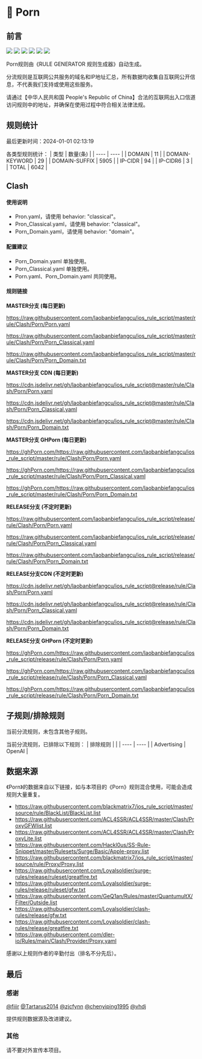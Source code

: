 # 🧸 Porn

## 前言

![](https://shields.io/badge/-移除重复规则-ff69b4) ![](https://shields.io/badge/-DOMAIN与DOMAIN--SUFFIX合并-green) ![](https://shields.io/badge/-DOMAIN--SUFFIX间合并-critical) ![](https://shields.io/badge/-DOMAIN与DOMAIN--KEYWORD合并-9cf) ![](https://shields.io/badge/-DOMAIN--SUFFIX与DOMAIN--KEYWORD合并-blue) ![](https://shields.io/badge/-IP--CIDR(6)合并-blueviolet) 

Porn规则由《RULE GENERATOR 规则生成器》自动生成。

分流规则是互联网公共服务的域名和IP地址汇总，所有数据均收集自互联网公开信息，不代表我们支持或使用这些服务。

请通过【中华人民共和国 People's Republic of China】合法的互联网出入口信道访问规则中的地址，并确保在使用过程中符合相关法律法规。

## 规则统计

最后更新时间：2024-01-01 02:13:19

各类型规则统计：
| 类型 | 数量(条)  | 
| ---- | ----  |
| DOMAIN | 11  | 
| DOMAIN-KEYWORD | 29  | 
| DOMAIN-SUFFIX | 5905  | 
| IP-CIDR | 94  | 
| IP-CIDR6 | 3  | 
| TOTAL | 6042  | 


## Clash 

#### 使用说明
- Pron.yaml，请使用 behavior: "classical"。
- Pron_Classical.yaml，请使用 behavior: "classical"。
- Porn_Domain.yaml，请使用 behavior: "domain"。

#### 配置建议
- Porn_Domain.yaml 单独使用。
- Porn_Classical.yaml 单独使用。
- Porn.yaml、Porn_Domain.yaml 共同使用。

#### 规则链接
**MASTER分支 (每日更新)**

https://raw.githubusercontent.com/laobanbiefangcu/ios_rule_script/master/rule/Clash/Porn/Porn.yaml

https://raw.githubusercontent.com/laobanbiefangcu/ios_rule_script/master/rule/Clash/Porn/Porn_Classical.yaml

https://raw.githubusercontent.com/laobanbiefangcu/ios_rule_script/master/rule/Clash/Porn/Porn_Domain.txt

**MASTER分支 CDN (每日更新)**

https://cdn.jsdelivr.net/gh/laobanbiefangcu/ios_rule_script@master/rule/Clash/Porn/Porn.yaml

https://cdn.jsdelivr.net/gh/laobanbiefangcu/ios_rule_script@master/rule/Clash/Porn/Porn_Classical.yaml

https://cdn.jsdelivr.net/gh/laobanbiefangcu/ios_rule_script@master/rule/Clash/Porn/Porn_Domain.txt

**MASTER分支 GHPorn (每日更新)**

https://ghPorn.com/https://raw.githubusercontent.com/laobanbiefangcu/ios_rule_script/master/rule/Clash/Porn/Porn.yaml

https://ghPorn.com/https://raw.githubusercontent.com/laobanbiefangcu/ios_rule_script/master/rule/Clash/Porn/Porn_Classical.yaml

https://ghPorn.com/https://raw.githubusercontent.com/laobanbiefangcu/ios_rule_script/master/rule/Clash/Porn/Porn_Domain.txt

**RELEASE分支 (不定时更新)**

https://raw.githubusercontent.com/laobanbiefangcu/ios_rule_script/release/rule/Clash/Porn/Porn.yaml

https://raw.githubusercontent.com/laobanbiefangcu/ios_rule_script/release/rule/Clash/Porn/Porn_Classical.yaml

https://raw.githubusercontent.com/laobanbiefangcu/ios_rule_script/release/rule/Clash/Porn/Porn_Domain.txt

**RELEASE分支CDN (不定时更新)**

https://cdn.jsdelivr.net/gh/laobanbiefangcu/ios_rule_script@release/rule/Clash/Porn/Porn.yaml

https://cdn.jsdelivr.net/gh/laobanbiefangcu/ios_rule_script@release/rule/Clash/Porn/Porn_Classical.yaml

https://cdn.jsdelivr.net/gh/laobanbiefangcu/ios_rule_script@release/rule/Clash/Porn/Porn_Domain.txt

**RELEASE分支 GHPorn (不定时更新)**

https://ghPorn.com/https://raw.githubusercontent.com/laobanbiefangcu/ios_rule_script/release/rule/Clash/Porn/Porn.yaml

https://ghPorn.com/https://raw.githubusercontent.com/laobanbiefangcu/ios_rule_script/release/rule/Clash/Porn/Porn_Classical.yaml

https://ghPorn.com/https://raw.githubusercontent.com/laobanbiefangcu/ios_rule_script/release/rule/Clash/Porn/Porn_Domain.txt

## 子规则/排除规则


当前分流规则，未包含其他子规则。

当前分流规则，已排除以下规则：
| 排除规则  |  | 
| ---- | ----  |
| Advertising | OpenAI  | 

## 数据来源

《Porn》的数据来自以下链接，如与本项目的《Porn》规则混合使用，可能会造成规则大量重复。

- https://raw.githubusercontent.com/blackmatrix7/ios_rule_script/master/source/rule/BlackList/BlackList.list
- https://raw.githubusercontent.com/ACL4SSR/ACL4SSR/master/Clash/ProxyGFWlist.list
- https://raw.githubusercontent.com/ACL4SSR/ACL4SSR/master/Clash/ProxyLite.list
- https://raw.githubusercontent.com/Hackl0us/SS-Rule-Snippet/master/Rulesets/Surge/Basic/Apple-proxy.list
- https://raw.githubusercontent.com/blackmatrix7/ios_rule_script/master/source/rule/Proxy/Proxy.list
- https://raw.githubusercontent.com/Loyalsoldier/surge-rules/release/ruleset/greatfire.txt
- https://raw.githubusercontent.com/Loyalsoldier/surge-rules/release/ruleset/gfw.txt
- https://raw.githubusercontent.com/GeQ1an/Rules/master/QuantumultX/Filter/Outside.list
- https://raw.githubusercontent.com/Loyalsoldier/clash-rules/release/gfw.txt
- https://raw.githubusercontent.com/Loyalsoldier/clash-rules/release/greatfire.txt
- https://raw.githubusercontent.com/dler-io/Rules/main/Clash/Provider/Proxy.yaml


感谢以上规则作者的辛勤付出（排名不分先后）。

## 最后

### 感谢

[@fiiir](https://github.com/fiiir) [@Tartarus2014](https://github.com/Tartarus2014) [@zjcfynn](https://github.com/zjcfynn) [@chenyiping1995](https://github.com/chenyiping1995) [@vhdj](https://github.com/vhdj)

提供规则数据源及改进建议。

### 其他

请不要对外宣传本项目。

